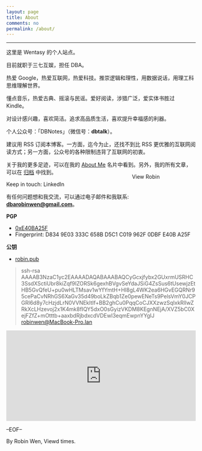 ```yaml
---
layout: page
title: About
comments: no
permalink: /about/
---
```


***

这里是 Wentasy 的个人站点。

目前就职于三七互娱，担任 DBA。

热爱 Google，热爱互联网，热爱科技。推崇逻辑和理性，用数据说话，用理工科思维理解世界。

懂点音乐，热爱古典、摇滚与民谣。爱好阅读，涉猎广泛，爱实体书胜过 Kindle。

对设计感兴趣，喜欢简洁。追求高品质生活，喜欢提升幸福感的利器。

个人公众号：「DBNotes」（微信号：**dbtalk**）。

建议用 RSS 订阅本博客。一方面，迄今为止，还找不到比 RSS 更优雅的互联网阅读方式；另一方面，公众号的各种限制违背了互联网的初衷。

关于我的更多足迹，可以在我的 [About Me](http://about.me/dbarobin) 名片中看到。另外，我的所有文章，可以在 [归档](http://dbarobin.com/archives/) 中找到。

Keep in touch: LinkedIn <a href="http://www.linkedin.com/in/dbarobin" target="_blank"><img src="https://dbarobin.com/images/linkedin_btn_profile_greytxt_80x15.gif" alt="View Robin Wen's profile on LinkedIn" style="border: 0px;height: 15px;width: 80px;position: absolute;margin-left: 180px;margin-top: -20px;vertical-align: baseline;"/></a>

有任何问题想和我交流，可以通过电子邮件和我联系: **dbarobinwen@gmail.com**。

**PGP**

* [0xE40BA25F](http://pgp.mit.edu/pks/lookup?op=get&search=0xE40BA25F)
* Fingerprint: D834 9E03 333C 658B D5C1  C019 962F 0DBF E40B A25F

**公钥**

* [robin.pub](https://dbarobin.com/download/robin.pub)

> ssh-rsa AAAAB3NzaC1yc2EAAAADAQABAAABAQCyGcxjfybx2GUxrmUSRHC3SsdXSctiUbr8kiZqf9IZORSk6gexhBVgvSeYdaJSiG4ZsSus6tUsewjzEtHB5GvQfeU+pu0wHLTMsav1wYfYmtH+HI8gL4WK2ea6HGvEGQRNr95cePaCvNRhGS6XaGv35d49boLkZBqb1Ze0pewENeTs9PelsVmY0JCPGRl6d8y7cHzjdLrN0VVNEkltIf+BB2ghCu0PqqCoCJXXzwzSqIxkRlIwZRkXcLHzevoj2x1K4mk8fIQY5dxO0sGyizVKDM8KEgnNEjA/XVZ5bC0XejFZfZ+mOtttb+aaxbdRjbdxcdVDEwl3eqmEwpnYYgIJ robinwen@MacBook-Pro.lan

<iframe src="https://dbarobin.com/simple/" style="overflow-x:hidden;overflow-y:hidden; border:0xp none #fff; min-height:240px; width:100%;"  frameborder="0" scrolling="no"></iframe>

<!--
<iframe src="http://127.0.0.1:4000/simple/" style="overflow-x:hidden;overflow-y:hidden; border:0xp none #fff; min-height:240px; width:100%;"  frameborder="0" scrolling="no"></iframe>
-->

–EOF–

<p class="post-meta">
   <span id="busuanzi_container_page_pv">
      By Robin Wen, Viewd <span id="busuanzi_value_page_pv"></span> times.
   </span>
</p>
